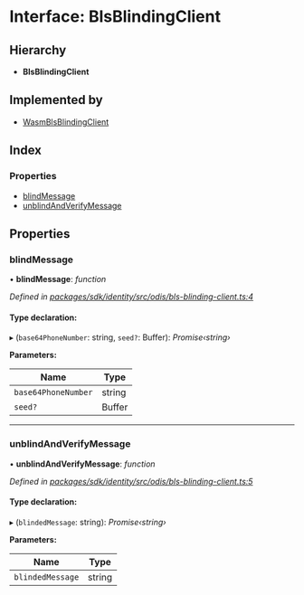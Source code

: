 # Interface: BlsBlindingClient

## Hierarchy

* **BlsBlindingClient**

## Implemented by

* [WasmBlsBlindingClient](../classes/_odis_bls_blinding_client_.wasmblsblindingclient.md)

## Index

### Properties

* [blindMessage](_odis_bls_blinding_client_.blsblindingclient.md#blindmessage)
* [unblindAndVerifyMessage](_odis_bls_blinding_client_.blsblindingclient.md#unblindandverifymessage)

## Properties

###  blindMessage

• **blindMessage**: *function*

*Defined in [packages/sdk/identity/src/odis/bls-blinding-client.ts:4](https://github.com/celo-org/celo-monorepo/blob/master/packages/sdk/identity/src/odis/bls-blinding-client.ts#L4)*

#### Type declaration:

▸ (`base64PhoneNumber`: string, `seed?`: Buffer): *Promise‹string›*

**Parameters:**

Name | Type |
------ | ------ |
`base64PhoneNumber` | string |
`seed?` | Buffer |

___

###  unblindAndVerifyMessage

• **unblindAndVerifyMessage**: *function*

*Defined in [packages/sdk/identity/src/odis/bls-blinding-client.ts:5](https://github.com/celo-org/celo-monorepo/blob/master/packages/sdk/identity/src/odis/bls-blinding-client.ts#L5)*

#### Type declaration:

▸ (`blindedMessage`: string): *Promise‹string›*

**Parameters:**

Name | Type |
------ | ------ |
`blindedMessage` | string |
